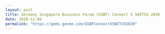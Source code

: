```yaml
---
layout: post
title: Germany Singapore Business Forum (GSBF) Connect X SWITCH 2020
date: 2020-12-09
permalink: "https://gems.gevme.com/GSBFConnectXSWITCH2020"
---
```

 

